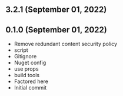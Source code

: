 ## 3.2.1 (September 01, 2022)


## 0.1.0 (September 01, 2022)
  - Remove redundant content security policy
  - script
  - Gitignore
  - Nuget config
  - use props
  - build tools
  - Factored here
  - Initial commit

